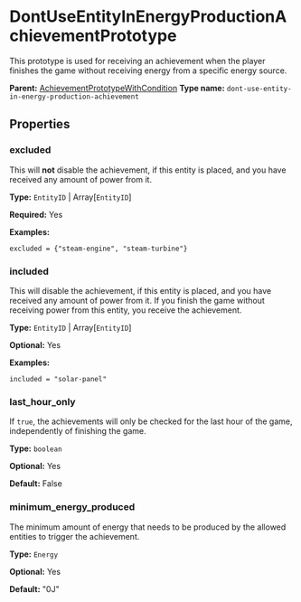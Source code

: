# DontUseEntityInEnergyProductionAchievementPrototype

This prototype is used for receiving an achievement when the player finishes the game without receiving energy from a specific energy source.

**Parent:** [AchievementPrototypeWithCondition](AchievementPrototypeWithCondition.md)
**Type name:** `dont-use-entity-in-energy-production-achievement`

## Properties

### excluded

This will **not** disable the achievement, if this entity is placed, and you have received any amount of power from it.

**Type:** `EntityID` | Array[`EntityID`]

**Required:** Yes

**Examples:**

```
excluded = {"steam-engine", "steam-turbine"}
```

### included

This will disable the achievement, if this entity is placed, and you have received any amount of power from it. If you finish the game without receiving power from this entity, you receive the achievement.

**Type:** `EntityID` | Array[`EntityID`]

**Optional:** Yes

**Examples:**

```
included = "solar-panel"
```

### last_hour_only

If `true`, the achievements will only be checked for the last hour of the game, independently of finishing the game.

**Type:** `boolean`

**Optional:** Yes

**Default:** False

### minimum_energy_produced

The minimum amount of energy that needs to be produced by the allowed entities to trigger the achievement.

**Type:** `Energy`

**Optional:** Yes

**Default:** "0J"

